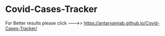 # Covid-Cases-Tracker


For Better results please click 
--->>
https://antaryamiab.github.io/Covid-Cases-Tracker/

